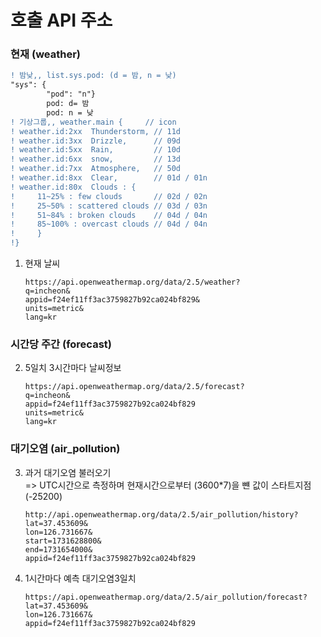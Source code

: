 # 호출 API 주소

### 현재 (weather)

```diff
! 밤낮,, list.sys.pod: (d = 밤, n = 낮)
"sys": {
        "pod": "n"}
        pod: d= 밤
        pod: n = 낮
! 기상그룹,, weather.main {     // icon
! weather.id:2xx  Thunderstorm, // 11d
! weather.id:3xx  Drizzle,      // 09d
! weather.id:5xx  Rain,         // 10d
! weather.id:6xx  snow,         // 13d
! weather.id:7xx  Atmosphere,   // 50d
! weather.id:8xx  Clear,        // 01d / 01n
! weather.id:80x  Clouds : {
!     11~25% : few clouds       // 02d / 02n
!     25~50% : scattered clouds // 03d / 03n
!     51~84% : broken clouds    // 04d / 04n
!     85~100% : overcast clouds // 04d / 04n
!     }
!}
```

1. 현재 날씨

   ```
   https://api.openweathermap.org/data/2.5/weather?
   q=incheon&
   appid=f24ef11ff3ac3759827b92ca024bf829&
   units=metric&
   lang=kr
   ```

### 시간당 주간 (forecast)

2. 5일치 3시간마다 날씨정보

   ```
   https://api.openweathermap.org/data/2.5/forecast?
   q=incheon&
   appid=f24ef11ff3ac3759827b92ca024bf829
   units=metric&
   lang=kr
   ```

### 대기오염 (air_pollution)

3. 과거 대기오염 불러오기\
   => UTC시간으로 측정하며 현재시간으로부터 (3600\*7)을 뺸 값이 스타트지점 (-25200)

   ```
   http://api.openweathermap.org/data/2.5/air_pollution/history?
   lat=37.453609&
   lon=126.731667&
   start=1731628800&
   end=1731654000&
   appid=f24ef11ff3ac3759827b92ca024bf829
   ```

4. 1시간마다 예측 대기오염3일치
   ```
   https://api.openweathermap.org/data/2.5/air_pollution/forecast?
   lat=37.453609&
   lon=126.731667&
   appid=f24ef11ff3ac3759827b92ca024bf829
   ```
